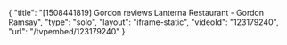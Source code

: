 {
    "title": "[1508441819] Gordon reviews Lanterna Restaurant - Gordon Ramsay",
    "type": "solo",
    "layout": "iframe-static",
    "videoId": "123179240",
    "url": "\/tvpembed\/123179240"
}